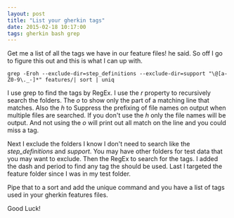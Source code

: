 ```yaml
---
layout: post
title: "List your gherkin tags"
date: 2015-02-18 10:17:00
tags: gherkin bash grep
---
```


Get me a list of all the tags we have in our feature files! he said. So off I go to figure this out and this is what I can up with.

<!--more-->

```
grep -Eroh --exclude-dir=step_definitions --exclude-dir=support "\@[a-Z0-9\._-]*" features/| sort | uniq
```

I use grep to find the tags by RegEx. I use the *r* property to recursively
search the folders. The *o* to show only the part of a matching line that
matches. Also the *h* to Suppress the prefixing of file names on output when
multiple files are searched. If you don't use the *h* only the file names will
be output. And not using the *o* will print out all match on the line and you
could miss a tag.

Next I exclude the folders I know I don't need to search like the
*step_definitions* and *support*. You may have other folders for test data that
you may want to exclude. Then the RegEx to search for the tags. I added the dash
and period to find any tag the should be used. Last I targeted the feature
folder since I was in my test folder.

Pipe that to a sort and add the unique command and you have a list of tags used in your gherkin features files.

Good Luck!

